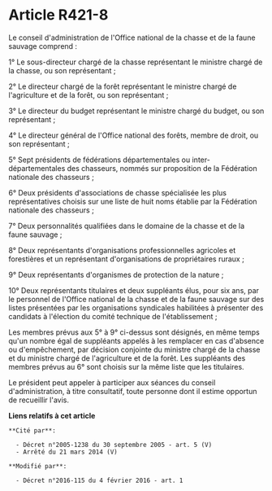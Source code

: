 # Article R421-8

Le conseil d'administration de l'Office national de la chasse et de la faune sauvage comprend : 

1° Le sous-directeur chargé de la chasse représentant le ministre chargé de la chasse, ou son représentant ; 

2° Le directeur chargé de la forêt représentant le ministre chargé de l'agriculture et de la forêt, ou son représentant ; 

3° Le directeur du budget représentant le ministre chargé du budget, ou son représentant ; 

4° Le directeur général de l'Office national des forêts, membre de droit, ou son représentant ; 

5° Sept présidents de fédérations départementales ou inter-départementales des chasseurs, nommés sur proposition de la
Fédération nationale des chasseurs ; 

6° Deux présidents d'associations de chasse spécialisée les plus représentatives choisis sur une liste de huit noms établie
par la Fédération nationale des chasseurs ; 

7° Deux personnalités qualifiées dans le domaine de la chasse et de la faune sauvage ; 

8° Deux représentants d'organisations professionnelles agricoles et forestières et un représentant d'organisations de
propriétaires ruraux ; 

9° Deux représentants d'organismes de protection de la nature ; 

10° Deux représentants titulaires et deux suppléants élus, pour six ans, par le personnel de l'Office national de la chasse
et de la faune sauvage sur des listes présentées par les organisations syndicales habilitées à présenter des candidats à
l'élection du comité technique de l'établissement ; 

Les membres prévus aux 5° à 9° ci-dessus sont désignés, en même temps qu'un nombre égal de suppléants appelés à les remplacer
en cas d'absence ou d'empêchement, par décision conjointe du ministre chargé de la chasse et du ministre chargé de
l'agriculture et de la forêt. Les suppléants des membres prévus au 6° sont choisis sur la même liste que les titulaires. 

Le président peut appeler à participer aux séances du conseil d'administration, à titre consultatif, toute personne dont il
estime opportun de recueillir l'avis.

**Liens relatifs à cet article**

	**Cité par**:

	  - Décret n°2005-1238 du 30 septembre 2005 - art. 5 (V)
	  - Arrêté du 21 mars 2014 (V)

	**Modifié par**:

	  - Décret n°2016-115 du 4 février 2016 - art. 1
